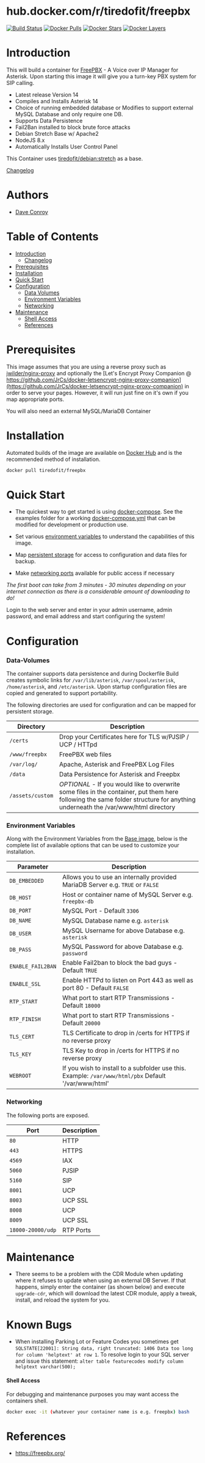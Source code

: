 
# hub.docker.com/r/tiredofit/freepbx

[![Build Status](https://img.shields.io/docker/build/tiredofit/freepbx.svg)](https://hub.docker.com/r/tiredofit/freepbx)
[![Docker Pulls](https://img.shields.io/docker/pulls/tiredofit/freepbx.svg)](https://hub.docker.com/r/tiredofit/freepbx)
[![Docker Stars](https://img.shields.io/docker/stars/tiredofit/freepbx.svg)](https://hub.docker.com/r/tiredofit/freepbx)
[![Docker Layers](https://images.microbadger.com/badges/image/tiredofit/freepbx.svg)](https://microbadger.com/images/tiredofit/freepbx)


# Introduction

This will build a container for [FreePBX](https://www.freepbx.org) - A Voice over IP Manager for Asterisk. Upon starting this image it will give you a turn-key PBX system for SIP calling. 

* Latest release Version 14
* Compiles and Installs Asterisk 14
* Choice of running embedded database or Modifies to support external MySQL Database and only require one DB.
* Supports Data Persistence
* Fail2Ban installed to block brute force attacks
* Debian Stretch Base w/ Apache2
* NodeJS 8.x
* Automatically Installs User Control Panel
        
This Container uses [tiredofit/debian:stretch](https://hub.docker.com/r/tiredofit/debian) as a base.


[Changelog](CHANGELOG.md)

# Authors

- [Dave Conroy](https://github.com/tiredofit)

# Table of Contents

- [Introduction](#introduction)
    - [Changelog](CHANGELOG.md)
- [Prerequisites](#prerequisites)
- [Installation](#installation)
- [Quick Start](#quick-start)
- [Configuration](#configuration)
    - [Data Volumes](#data-volumes)
    - [Environment Variables](#environmentvariables)   
    - [Networking](#networking)
- [Maintenance](#maintenance)
    - [Shell Access](#shell-access)
   - [References](#references)

# Prerequisites

This image assumes that you are using a reverse proxy such as 
[jwilder/nginx-proxy](https://github.com/jwilder/nginx-proxy) and optionally the [Let's Encrypt Proxy 
Companion @ 
https://github.com/JrCs/docker-letsencrypt-nginx-proxy-companion](https://github.com/JrCs/docker-letsencrypt-nginx-proxy-companion) 
in order to serve your pages. However, it will run just fine on it's own if you map appropriate ports.

You will also need an external MySQL/MariaDB Container

# Installation

Automated builds of the image are available on [Docker Hub](https://hub.docker.com/r/tiredofit/freepbx) and is the recommended method of installation.


```bash
docker pull tiredofit/freepbx
```

# Quick Start

* The quickest way to get started is using [docker-compose](https://docs.docker.com/compose/). See the examples folder for a working [docker-compose.yml](examples/docker-compose.yml) that can be modified for development or production use.

* Set various [environment variables](#environment-variables) to understand the capabilities of this image.
* Map [persistent storage](#data-volumes) for access to configuration and data files for backup.
* Make [networking ports](#networking) available for public access if necessary

*The first boot can take from 3 minutes - 30 minutes depending on your internet connection as there is a considerable amount of downloading to do!*

Login to the web server and enter in your admin username, admin password, and email address and start configuring the system!

# Configuration

### Data-Volumes

The container supports data persistence and during Dockerfile Build creates symbolic links for `/var/lib/asterisk`, `/var/spool/asterisk`, `/home/asterisk`, and `/etc/asterisk`. Upon startup configuration files are copied and generated to support portability.

The following directories are used for configuration and can be mapped for persistent storage.

| Directory    | Description                                                 |
|--------------|-------------------------------------------------------------|
|  `/certs`    | Drop your Certificates here for TLS w/PJSIP / UCP / HTTpd |
|  `/www/freepbx` | FreePBX web files |
|  `/var/log/` | Apache, Asterisk and FreePBX Log Files |
|  `/data`      | Data Persistence for Asterisk and Freepbx 
|  `/assets/custom` | *OPTIONAL* - If you would like to overwrite some files in the container, put them here following the same folder structure for anything underneath the /var/www/html directory |

### Environment Variables


Along with the Environment Variables from the [Base image](https://hub.docker.com/r/tiredofit/alpine), below is the complete list of available options that can be used to customize your installation.

| Parameter        | Description                            |
|------------------|----------------------------------------|
| `DB_EMBEDDED` | Allows you to use an internally provided MariaDB Server e.g. `TRUE` or `FALSE` |
| `DB_HOST` | Host or container name of MySQL Server e.g. `freepbx-db` |
| `DB_PORT` | MySQL Port - Default `3306` |
| `DB_NAME` | MySQL Database name e.g. `asterisk` |
| `DB_USER` | MySQL Username for above Database e.g. `asterisk` |
| `DB_PASS` | MySQL Password for above Database e.g. `password`|
| `ENABLE_FAIL2BAN` | Enable Fail2ban to block the bad guys - Default `TRUE`|
| `ENABLE_SSL` | Enable HTTPd to listen on Port 443 as well as port 80 - Default `FALSE`|
| `RTP_START` | What port to start RTP Transmissions - Default `18000` |
| `RTP_FINISH` | What port to start RTP Transmissions - Default `20000` |
| `TLS_CERT` | TLS Certificate to drop in /certs for HTTPS if no reverse proxy |
| `TLS_KEY` | TLS Key to drop in /certs for HTTPS if no reverse proxy |
| `WEBROOT` | If you wish to install to a subfolder use this. Example: `/var/www/html/pbx` Default '/var/www/html'

### Networking

The following ports are exposed.

| Port      | Description |
|-----------|-------------|
| `80`      | HTTP        |
| `443`     | HTTPS       |
| `4569`    | IAX         |
| `5060`    | PJSIP       |
| `5160`    | SIP         |
| `8001`    | UCP         |
| `8003`    | UCP SSL     |
| `8008`    | UCP         |
| `8009`    | UCP SSL     |
| `18000-20000/udp` | RTP Ports |

# Maintenance

* There seems to be a problem with the CDR Module when updating where it refuses to update when using an external DB Server. If that happens, simply enter the container (as shown below) and execute `upgrade-cdr`, which will download the latest CDR module, apply a tweak, install, and reload the system for you.

# Known Bugs

* When installing Parking Lot or Feature Codes you sometimes get `SQLSTATE[22001]: String data, right truncated: 1406 Data too long for column 'helptext' at row 1`. To resolve login to your SQL server and issue this statement: `alter table featurecodes modify column helptext varchar(500);`

#### Shell Access

For debugging and maintenance purposes you may want access the containers shell. 

```bash
docker exec -it (whatever your container name is e.g. freepbx) bash
```

# References

* https://freepbx.org/
